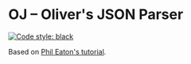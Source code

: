 # OJ – Oliver's JSON Parser

[![Code style: black](https://img.shields.io/badge/code%20style-black-000000.svg)](https://github.com/ambv/black)

Based on [Phil Eaton's tutorial](http://notes.eatonphil.com/writing-a-simple-json-parser.html).
